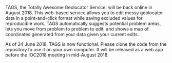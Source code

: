 TAGS, the Totally Awesome Geolocator Service, will be back online in August 2018.  This web-based service allows you to edit messy geolocator data in a point-and-click format while saving excluded values for reproducible work.  TAGS automatically suggests potential problem areas, lets you move from problem to problem to edit, and shows a map of coordinates generated from your data given your current edits. 

As of 24 June 2018, TAGS is now functional.  Please clone the code from the repository to use it on your own computer.  It will be released as a web app before the IOC2018 meeting in mid-August 2018.
